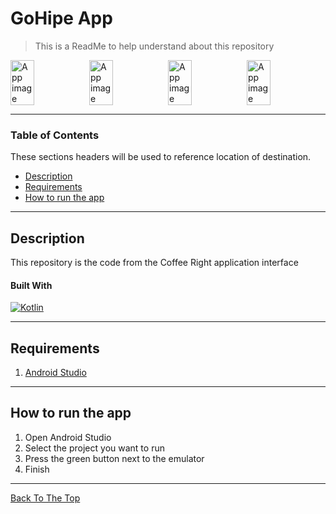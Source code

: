 # GoHipe App

> This is a ReadMe to help understand about this repository

<div style="display:flex;">
<img alt="App image" src="https://user-images.githubusercontent.com/67631569/107149878-b4d38b80-698d-11eb-81d5-380e0388d769.jpg" width="30%">
<img alt="App image" src="https://user-images.githubusercontent.com/67631569/107149877-b3a25e80-698d-11eb-8cc8-45af194a98b6.jpg" width="30%">
<img alt="App image" src="https://user-images.githubusercontent.com/67631569/107149885-b9983f80-698d-11eb-9d8d-a2b785d99807.jpg" width="30%">
<img alt="App image" src="https://user-images.githubusercontent.com/67631569/107149875-b0a76e00-698d-11eb-8af4-044ee610df13.jpg" width="30%">
</div>

---

### Table of Contents

These sections headers will be used to reference location of destination.

- [Description](#description)
- [Requirements](#Requirements)
- [How to run the app](#how-to-run-the-app)

---

## Description

This repository is the code from the Coffee Right application interface

#### Built With

[![Kotlin](https://img.shields.io/badge/Android--Studio-4.1.1-green)](https://developer.android.com/studio/install?hl=id)

---

## Requirements

1. <a href="https://developer.android.com/studio?hl=id&gclid=Cj0KCQiAh4j-BRCsARIsAGeV12AGBB7D_rYGMBD5Lb9_cJuT3Ny_feW-cFm2Cb582-avOB92-fHmjPEaAjv3EALw_wcB&gclsrc=aw.ds">Android Studio</a>

---

## How to run the app

1. Open Android Studio
2. Select the project you want to run
3. Press the green button next to the emulator
4. Finish

---

[Back To The Top](#coffee_right_app)
